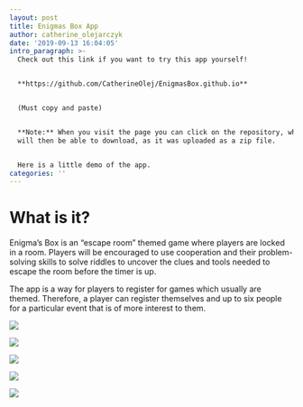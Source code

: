 ```yaml
---
layout: post
title: Enigmas Box App
author: catherine_olejarczyk
date: '2019-09-13 16:04:05'
intro_paragraph: >-
  Check out this link if you want to try this app yourself!


  **https://github.com/CatherineOlej/EnigmasBox.github.io** 


  (Must copy and paste) 


  **Note:** When you visit the page you can click on the repository, which you
  will then be able to download, as it was uploaded as a zip file.


  Here is a little demo of the app.
categories: ''
---
```

# **What is it?**

Enigma’s Box is an “escape room” themed game where players are locked in a room. Players will be encouraged to use cooperation and their problem-solving skills to solve riddles to uncover the clues and tools needed to escape the room before the timer is up. 

The app is a way for players to register for games which usually are themed. Therefore, a player can register themselves and up to six people for a particular event that is of more interest to them.

![](/assets/img/uploads/home.png)

![](/assets/img/uploads/homecontinue.png)

![](/assets/img/uploads/events.png)

![](/assets/img/uploads/reserve.png)

![](/assets/img/uploads/reservationstatus.png)
